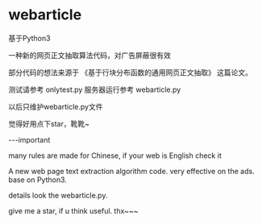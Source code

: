 # webarticle

基于Python3

一种新的网页正文抽取算法代码，对广告屏蔽很有效

部分代码的想法来源于 《基于行块分布函数的通用网页正文抽取》 这篇论文。

测试请参考 onlytest.py
服务器运行参考 webarticle.py

以后只维护webarticle.py文件

觉得好用点下star，靴靴~

---important

many rules are made for Chinese, if your web is English check it

A new web page text extraction algorithm code.
very effective on the ads.
base on Python3.

details look the webarticle.py.

give me a star, if u think useful. thx~~~
